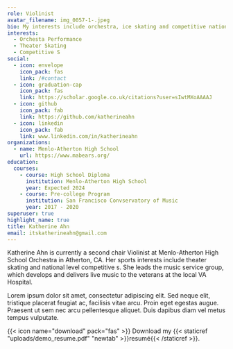 ```yaml
---
role: Violinist
avatar_filename: img_0057-1-.jpeg
bio: My interests include orchestra, ice skating and competitive national s.
interests:
  - Orchesta Performance
  - Theater Skating
  - Competitive S
social:
  - icon: envelope
    icon_pack: fas
    link: /#contact
  - icon: graduation-cap
    icon_pack: fas
    link: https://scholar.google.co.uk/citations?user=sIwtMXoAAAAJ
  - icon: github
    icon_pack: fab
    link: https://github.com/katherineahn
  - icon: linkedin
    icon_pack: fab
    link: www.linkedin.com/in/katherineahn
organizations:
  - name: Menlo-Atherton High School
    url: https://www.mabears.org/
education:
  courses:
    - course: High School Diploma
      institution: Menlo-Atherton High School
      year: Expected 2024
    - course: Pre-college Program
      institution: San Francisco Convservatory of Music
      year: 2017 - 2020
superuser: true
highlight_name: true
title: Katherine Ahn
email: itskatherineahn@gmail.com
---
```

Katherine Ahn is currently a second chair Violinist at Menlo-Atherton High School Orchestra in Atherton, CA. Her sports interests include theater skating and national level competitive s. She leads the music service group, which develops and delivers live music to the veterans at the local VA Hospital.

Lorem ipsum dolor sit amet, consectetur adipiscing elit. Sed neque elit, tristique placerat feugiat ac, facilisis vitae arcu. Proin eget egestas augue. Praesent ut sem nec arcu pellentesque aliquet. Duis dapibus diam vel metus tempus vulputate.

{{< icon name="download" pack="fas" >}} Download my {{< staticref "uploads/demo_resume.pdf" "newtab" >}}resumé{{< /staticref >}}.